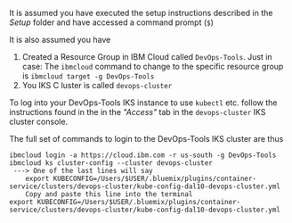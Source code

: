 It is assumed you have executed the setup instructions described in the _Setup_ folder and have  accessed a command prompt (`$`)

It is also assumed you have
1. Created a Resource Group in IBM Cloud called `DevOps-Tools`. Just in case: The `ibmcloud` command to change to the specific resource group is `ibmcloud target -g DevOps-Tools`
1. You IKS C luster is called `devops-cluster`

To log into your DevOps-Tools IKS instance to use `kubectl` etc. follow the instructions found in the 
in the _"Access"_ tab in the `devops-cluster` IKS cluster console.

The full set of commands to login to the DevOps-Tools IKS cluster are thus

	ibmcloud login -a https://cloud.ibm.com -r us-south -g DevOps-Tools
	ibmcloud ks cluster-config --cluster devops-cluster
	 ---> One of the last lines will say 
	 	export KUBECONFIG=/Users/$USER/.bluemix/plugins/container-service/clusters/devops-cluster/kube-config-dal10-devops-cluster.yml
	 	Copy and paste this line into the terminal
	export KUBECONFIG=/Users/$USER/.bluemix/plugins/container-service/clusters/devops-cluster/kube-config-dal10-devops-cluster.yml